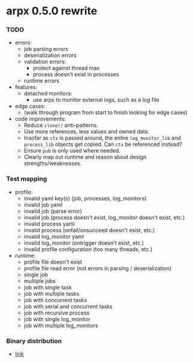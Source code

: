 # arpx 0.5.0 rewrite

### TODO

- errors:
  - job parsing errors
  - deserialization errors
  - validation errors:
    - protect against thread max
    - process doesn't exist in processes
  - runtime errors
- features:
  - detached monitors:
    - use arpx to monitor external logs, such as a log file
- edge cases:
  - (walk through program from start to finish looking for edge cases)
- code improvements:
  - Reduce `clone()` anti-patterns.
  - Use more references, less values and owned data.
  - Insofar as `ctx` is passed around, the entire `log_monitor_lib` and `process_lib` objects get copied. Can `ctx` be referenced instead?
  - Ensure `pub` is only used where needed.
  - Clearly map out runtime and reason about design strengths/weaknesses.


### Test mapping

- profile:
  - invalid yaml key(s) (job, processes, log_monitors)
  - invalid job yaml
  - invalid job (parse error)
  - invalid job (process doesn't exist, log_monitor doesn't exist, etc.)
  - invalid process yaml
  - invalid process (onfail/onsucceed doesn't exist, etc.)
  - invalid log_monitor yaml
  - invalid log_monitor (ontrigger doesn't exist, etc.)
  - invalid profile configuration (too many threads, etc.)
- runtime:
  - profile file doesn't exist
  - profile file read error (not errors in parsing / deserialization)
  - single job
  - multiple jobs
  - job with single task
  - job with multiple tasks
  - job with concurrent tasks
  - job with serial and concurrent tasks
  - job with recursive process
  - job with single log_monitor
  - job with multiple log_monitors

### Binary distribution
- [link](https://rust-cli.github.io/book/tutorial/packaging.html#distributing-binaries)
